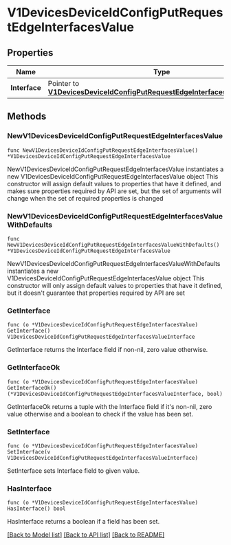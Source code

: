 # V1DevicesDeviceIdConfigPutRequestEdgeInterfacesValue

## Properties

Name | Type | Description | Notes
------------ | ------------- | ------------- | -------------
**Interface** | Pointer to [**V1DevicesDeviceIdConfigPutRequestEdgeInterfacesValueInterface**](V1DevicesDeviceIdConfigPutRequestEdgeInterfacesValueInterface.md) |  | [optional] 

## Methods

### NewV1DevicesDeviceIdConfigPutRequestEdgeInterfacesValue

`func NewV1DevicesDeviceIdConfigPutRequestEdgeInterfacesValue() *V1DevicesDeviceIdConfigPutRequestEdgeInterfacesValue`

NewV1DevicesDeviceIdConfigPutRequestEdgeInterfacesValue instantiates a new V1DevicesDeviceIdConfigPutRequestEdgeInterfacesValue object
This constructor will assign default values to properties that have it defined,
and makes sure properties required by API are set, but the set of arguments
will change when the set of required properties is changed

### NewV1DevicesDeviceIdConfigPutRequestEdgeInterfacesValueWithDefaults

`func NewV1DevicesDeviceIdConfigPutRequestEdgeInterfacesValueWithDefaults() *V1DevicesDeviceIdConfigPutRequestEdgeInterfacesValue`

NewV1DevicesDeviceIdConfigPutRequestEdgeInterfacesValueWithDefaults instantiates a new V1DevicesDeviceIdConfigPutRequestEdgeInterfacesValue object
This constructor will only assign default values to properties that have it defined,
but it doesn't guarantee that properties required by API are set

### GetInterface

`func (o *V1DevicesDeviceIdConfigPutRequestEdgeInterfacesValue) GetInterface() V1DevicesDeviceIdConfigPutRequestEdgeInterfacesValueInterface`

GetInterface returns the Interface field if non-nil, zero value otherwise.

### GetInterfaceOk

`func (o *V1DevicesDeviceIdConfigPutRequestEdgeInterfacesValue) GetInterfaceOk() (*V1DevicesDeviceIdConfigPutRequestEdgeInterfacesValueInterface, bool)`

GetInterfaceOk returns a tuple with the Interface field if it's non-nil, zero value otherwise
and a boolean to check if the value has been set.

### SetInterface

`func (o *V1DevicesDeviceIdConfigPutRequestEdgeInterfacesValue) SetInterface(v V1DevicesDeviceIdConfigPutRequestEdgeInterfacesValueInterface)`

SetInterface sets Interface field to given value.

### HasInterface

`func (o *V1DevicesDeviceIdConfigPutRequestEdgeInterfacesValue) HasInterface() bool`

HasInterface returns a boolean if a field has been set.


[[Back to Model list]](../README.md#documentation-for-models) [[Back to API list]](../README.md#documentation-for-api-endpoints) [[Back to README]](../README.md)


